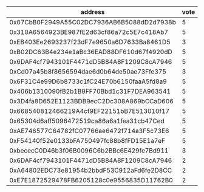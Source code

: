 address|vote|timestamp|signature
---|---|---|---
0x07CbB0F2949A55C02DC7936AB6B5088dD2d7938b|5|1605618627|0xbc2810609b1a67d388745263aeb9c962e4682fd01b270641ed280c68bbbd1afd2c5fe120d2fea17bb615231768e7340184cff24ee7ef45c685ed5d05f9d460271b
0x310A6564923BE987fE2d63cf86a72c5E7c418Ab7|5|1605619005|0xcc598447125c3f4bb15b6636d1fdf673e41c3f8864a6b7c3c6af72361cdc2f2a02734c8da4a3d827d0af55da2f7b15d6eea94dbd605bfed4fbd518e20d8067261b
0xEB403Ee2693237f23dF7e9650a6D7633Ba8461D5|3|1605621081|0x2c0dda8c3ee800f21ddb628676a947970ddafaba53de0d73e9ab8148e952990d77414cdb052d5927855254708f542f1d3398664dca8772c6df993316d8c440721b
0xB02DC63B4e234e1aBc36EAD88DF610d67f4920dD|5|1605625302|0xd11cfd753804c87519ba8cba9f65defb6f4c20459a3f94363a7ae5dbb76710a93585a81dcde309fb4548507578ae7b5663fa784dc7a30b06013e738f212128cd1b
0x6DAF4cf7943101F4471dD5B84A8F1209C8cA7946|5|1605626393|0xd7a3c6462ddbb769a6b4e3e23889b5f12e51aefd4d373f56e8ffe5a2f471ebf25fe143144413b7b1f91760f82e37d76657147dfda50d9a14b297e0fe51ea5ebb1c
0xCd07a45b8f8656594dae6d0b64de50ae73Ffe375|3|1605630482|0xc92e4026def151175530a0b4545241c47bb49658f4edba8bd06c5fd7b8c14dcd637f8f41a3156eb3e61c04165203ca4c3bfef01d2195a4cb4dc0ef58aefd1f191b
0x6F31C4e99D6b8733c1fC24E70b6150faaA5fd8a9|5|1605630923|0xc940a665018436eeb927fd2e75be64df022ff4e28077a23510e12046ae5f685b569018b630186301f01fff99c45f4018381876bccdf52e8617138ee4292610c31c
0x406b1310090fB2b1B9FF70Bbd1c31F7DEA963541|5|1605639605|0xc89d19e7678b20ed55a9f17f6d6e697a046c0b4b9bba9c3a5cc19808780d517f26671aae6c43e64275588b655ff2bd319ab09a252afc81a11559c2888d0e1a331b
0x3D4fa8D652E1123BDB9ecC2Dc308A869bCCaD606|5|1605655169|0xeac427422dae15d40a8b3fb93abdbc1bd728cb4e92f01d866a3756ade40696086174a3e304e0b32433b555aeda205e42995f166bc75cf1dd38ab9b42f4c91cd31c
0x668540812466219A4cf9EF22151bB7E513010f17|5|1605661698|0x6df1adea5c2a5f705d4d60ec8d523d97c3ef5df6b40190097e2126f96765461910f24143aaead0d6b6197c2a620d4b2d4906178b6b0044af958aebfe136d27f11c
0x65304d6aff5096472519ca86a6a1fea31cb47Ced|5|1605683076|0x9b96762413954d52b0c0545c36a83d97ea100527d604549716c77b7fde2ff937769a669b7885135411eb332740339c8f46b63d14565bca2f9e569c6bf676df8f1b
0xAE746577C64782fC07766ae6472f714a3F5c73E6|5|1605683699|0xb21cadadbd3911b54149246001db896fd8a765b3d23bff1fd876e69f9b5efec76767d6a024bec5e25f33104e8bf40d51f82dcbc9b94b3a4f4956f10ce85bfdb51c
0xF54140f52e0133bFA750497fc88b8fFD15E1a7eF|5|1605684532|0x1067bae3ce9533215632f36b7b1365a2be694078edc2a29120da4fdc6199fd4f1dca94ebbb8b4aa879db8610cc0fec168043fda2f90ceb1b9b5c433cf6363e8f1c
0xbececC0D46b3f06B0096C6b2BBc6E429fe7Bd911|3|1605685591|0x9d5155a9ff3d6d934b6a8a8e5049e60656ef3bde0f5c5210a57af0fc5b97137579cc2a520135b838d6734397ef2474fcfd8e515a5e0b3d1e55ec8b2e834247e61c
0x6DAF4cf7943101F4471dD5B84A8F1209C8cA7946|2|1605697571|0xd90ee0c0eaae7ed69239e504aea0a92797b2b9057c717aa84c37fe53df253e7866ad590d60ba1b58b3f9ece5056e525f1f2328318fd4ccd1e5bd1165680ec6491c
0xA64802EDC73e81954b2bbdF53C912aFd6fe2D8CC|2|1605698295|0xdeac247b7409412a884e5bc9fac02cdc6fd54a4ec793a07978dca14097bf873c05044b4361c33e0d337e0bed8bb3a9527875b6d44188bfbf724cc4d3ac163ec01b
0xE7E1872529478FB6205128c0e9556835D11762B0|2|1605699468|0x54dfe358bdbf6954dbf0343c79cbd4a0ca22c55d2b6fc7ffaf8ea5dd1b292c572aff77cdcae669fed181a902934ccd92245581a2bbea61e9c1ac8838dc46e0761c